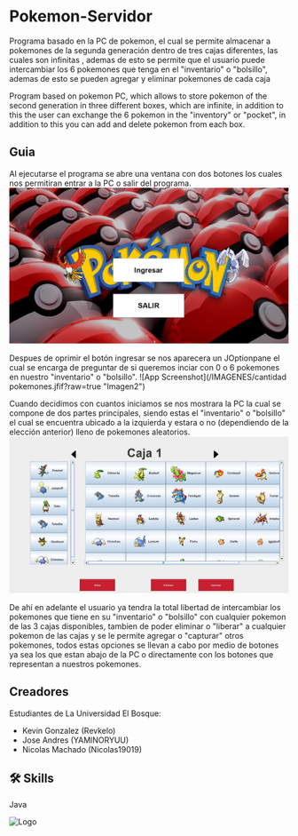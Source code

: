 # Pokemon-Servidor

Programa basado en la PC de pokemon, el cual se permite almacenar a pokemones de la segunda generación dentro de tres cajas diferentes, las cuales son infinitas , ademas de esto se permite que el usuario puede intercambiar los 6 pokemones que tenga en el "inventario" o "bolsillo", ademas de esto se pueden agregar y eliminar pokemones de cada caja

Program based on pokemon PC, which allows to store pokemon of the second generation in three different boxes, which are infinite, in addition to this the user can exchange the 6 pokemon in the "inventory" or "pocket", in addition to this you can add and delete pokemon from each box.

## Guia

Al ejecutarse el programa se abre una ventana con dos botones los cuales nos permitiran entrar a la PC o salir del programa.
![App Screenshot](/IMAGENES/menu.jfif?raw=true "Imagen1")

Despues de oprimir el botón ingresar se nos aparecera un JOptionpane el cual se encarga de preguntar de si queremos inciar con 0 o 6 pokemones en nuestro "inventario" o "bolsillo".
![App Screenshot](/IMAGENES/cantidad pokemones.jfif?raw=true "Imagen2")

Cuando decidimos con cuantos iniciamos se nos mostrara la PC la cual se compone de dos partes principales, siendo estas el "inventario" o "bolsillo" el cual se encuentra ubicado a la izquierda y estara o no (dependiendo de la elección anterior) lleno de pokemones aleatorios.
![App Screenshot](/IMAGENES/PC.jfif?raw=true "Imagen3")

De ahí en adelante el usuario ya tendra la total libertad de intercambiar los pokemones que tiene en su "inventario" o "bolsillo" con cualquier pokemon de las 3 cajas disponibles, tambien de poder eliminar o "liberar" a cualquier pokemon de las cajas y se le permite agregar o "capturar" otros pokemones, todos estas opciones se llevan a cabo por medio de botones ya sea los que estan abajo de la PC o directamente con los botones que representan a nuestros pokemones.

## Creadores

Estudiantes de La Universidad El Bosque:

- Kevin Gonzalez (Revkelo)
- Jose Andres (YAMlNORYUU)
- Nicolas Machado (Nicolas19019)

## 🛠 Skills
Java

![Logo](https://artemisa.unbosque.edu.co/serviciosacademicos/consulta/educacioncontinuada/certificadodiploma/assets/imgs/logoUniversidadElBosque.png)
